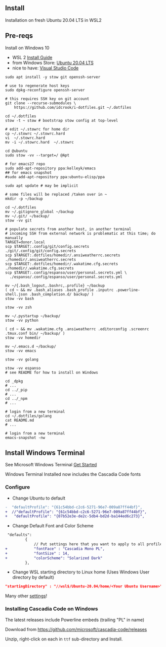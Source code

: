 Install
-------

Installation on fresh Ubuntu 20.04 LTS in WSL2

## Pre-reqs

Install on Windows 10

- WSL 2 [Install Guide](https://docs.microsoft.com/en-us/windows/wsl/install-win10)
- from Windows Store: [Ubuntu 20.04 LTS](https://www.microsoft.com/store/apps/9n6svws3rx71)
- nice to have: [Visual Studio Code](https://code.visualstudio.com/)

```shell
sudo apt install -y stow git openssh-server

# use to regenerate host keys
sudo dpkg-reconfigure openssh-server

# this requires SSH key on git account
git clone --recurse-submodules \
    https://github.com/idcrook/i-dotfiles.git ~/.dotfiles

cd ~/.dotfiles
stow -t ~ stow # bootstrap stow config at top-level

# edit ~/.stowrc for home dir
cp ~/.stowrc ~/.stowrc.hard
vi  ~/.stowrc.hard
mv -i ~/.stowrc.hard  ~/.stowrc

cd @ubuntu
sudo stow -vv --target=/ @Apt

# for emacs27 repo
sudo add-apt-repository ppa:kelleyk/emacs
## for emacs snapshot
#sudo add-apt-repository ppa:ubuntu-elisp/ppa

sudo apt update # may be implicit

# some files will be replaced /taken over in ~
mkdir -p ~/backup

cd ~/.dotfiles
mv ~/.gitignore_global ~/backup
mv ~/.git/ ~/backup/
stow -vv git

# populate secrets from another host, in another terminal
# incoming SSH from external network is problematic at this time; do manually
TARGET=donor.local
scp $TARGET:.config/git/config.secrets               ./git/.config/git/config.secrets
scp $TARGET:.dotfiles/homedir/.ansiweatherrc.secrets ./homedir/.ansiweatherrc.secrets
scp $TARGET:.dotfiles/homedir/.wakatime.cfg.secrets  ./homedir/.wakatime.cfg.secrets
scp $TARGET:.config/espanso/user/personal.secrets.yml \
  ./espanso/.config/espanso/user/personal.secrets.yml

mv ~/{.bash_logout,.bashrc,.profile} ~/backup
( cd ~ && mv .bash_aliases .bash_profile .inputrc .powerline-shell.json .bash_completion.d/ backup/ )
stow -vv bash

stow -vv zsh

mv ~/.pystartup ~/backup/
stow -vv python

( cd ~ && mv .wakatime.cfg .ansiweatherrc .editorconfig .screenrc .tmux.conf bin/ ~/backup/ )
stow -vv homedir

mv ~/.emacs.d ~/backup/
stow -vv emacs

stow -vv golang

stow -vv espanso
# see README for how to install on Windows

cd _dpkg
# ...
cd ../_pip
# ...
cd ../_npm
# ...

# login from a new terminal
cd ~/.dotfiles/golang
cat README.md
# ...

# login from a new terminal
emacs-snapshot -nw
```
<!--
## Installing powerline fonts on Windows

```
mkdir -p ~/projects/powerline
cd  ~/projects/powerline
git clone https://github.com/powerline/fonts.git
cd fonts
explorer.exe .
# right-click on `install.ps1` and select Run in Powershell
```
 -->

## Install Windows Terminal

See Microsoft Windows Terminal [Get Started](https://docs.microsoft.com/en-us/windows/terminal/get-started)

Windows Terminal Installed now includes the Cascadia Code fonts

### Configure

- Change Ubuntu to default

```diff
-  "defaultProfile": "{61c54bbd-c2c6-5271-96e7-009a87ff44bf}",
+  //"defaultProfile": "{61c54bbd-c2c6-5271-96e7-009a87ff44bf}",
+   "defaultProfile": "{07b52e3e-de2c-5db4-bd2d-ba144ed6c273}",
```

- Change Default Font and Color Scheme

```diff
 "defaults":
         {
             // Put settings here that you want to apply to all profiles.
+            "fontFace" : "Cascadia Mono PL",
+            "fontSize" : 14,
+            "colorScheme": "Solarized Dark"
         },
```

- Change WSL starting directory to Linux home (Uses Windows User directory by default)

```json
"startingDirectory" : "//wsl$/Ubuntu-20.04/home/<Your Ubuntu Username>",
```

Many other [settings](https://github.com/microsoft/terminal/blob/master/doc/user-docs/UsingJsonSettings.md?WT.mc_id=-blog-scottha#profiles)!


### Installing Cascadia Code on Windows

The latest releases include Powerline embeds (trailing "PL" in name)

Download from https://github.com/microsoft/cascadia-code/releases

Unzip, right-click on each in `ttf` sub-directory and Install.
